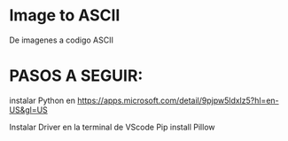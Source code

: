 # Image to ASCII
 De imagenes a codigo ASCII
 
 # PASOS A SEGUIR:
 instalar Python en 
https://apps.microsoft.com/detail/9pjpw5ldxlz5?hl=en-US&gl=US

Instalar Driver en la terminal de VScode
Pip install Pillow
